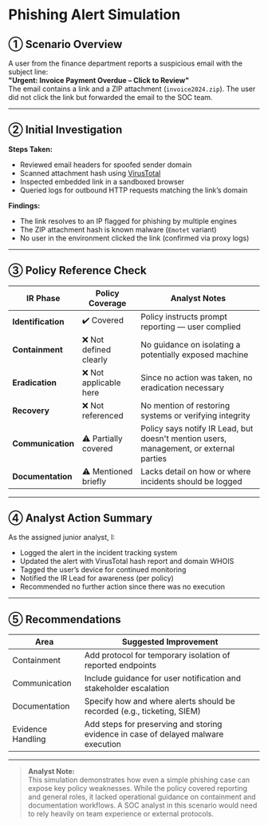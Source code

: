 # Phishing Alert Simulation

## ➀ Scenario Overview

A user from the finance department reports a suspicious email with the subject line:  
**"Urgent: Invoice Payment Overdue – Click to Review"**  
The email contains a link and a ZIP attachment (`invoice2024.zip`). The user did not click the link but forwarded the email to the SOC team.

---

## ➁ Initial Investigation

**Steps Taken:**
- Reviewed email headers for spoofed sender domain  
- Scanned attachment hash using [VirusTotal](https://www.virustotal.com)  
- Inspected embedded link in a sandboxed browser  
- Queried logs for outbound HTTP requests matching the link’s domain

**Findings:**
- The link resolves to an IP flagged for phishing by multiple engines  
- The ZIP attachment hash is known malware (`Emotet` variant)  
- No user in the environment clicked the link (confirmed via proxy logs)

---

## ➂ Policy Reference Check

| IR Phase            | Policy Coverage | Analyst Notes |
|---------------------|------------------|----------------|
| **Identification**  | ✔️ Covered | Policy instructs prompt reporting — user complied |
| **Containment**     | ❌ Not defined clearly | No guidance on isolating a potentially exposed machine |
| **Eradication**     | ❌ Not applicable here | Since no action was taken, no eradication necessary |
| **Recovery**        | ❌ Not referenced | No mention of restoring systems or verifying integrity |
| **Communication**   | ⚠️ Partially covered | Policy says notify IR Lead, but doesn't mention users, management, or external parties |
| **Documentation**   | ⚠️ Mentioned briefly | Lacks detail on how or where incidents should be logged |

---

## ➃ Analyst Action Summary

As the assigned junior analyst, I:
- Logged the alert in the incident tracking system  
- Updated the alert with VirusTotal hash report and domain WHOIS  
- Tagged the user’s device for continued monitoring  
- Notified the IR Lead for awareness (per policy)  
- Recommended no further action since there was no execution

---

## ➄ Recommendations

| Area | Suggested Improvement |
|------|------------------------|
| Containment | Add protocol for temporary isolation of reported endpoints |
| Communication | Include guidance for user notification and stakeholder escalation |
| Documentation | Specify how and where alerts should be recorded (e.g., ticketing, SIEM) |
| Evidence Handling | Add steps for preserving and storing evidence in case of delayed malware execution |

---

> **Analyst Note:**  
> This simulation demonstrates how even a simple phishing case can expose key policy weaknesses. While the policy covered reporting and general roles, it lacked operational guidance on containment and documentation workflows. A SOC analyst in this scenario would need to rely heavily on team experience or external protocols.
